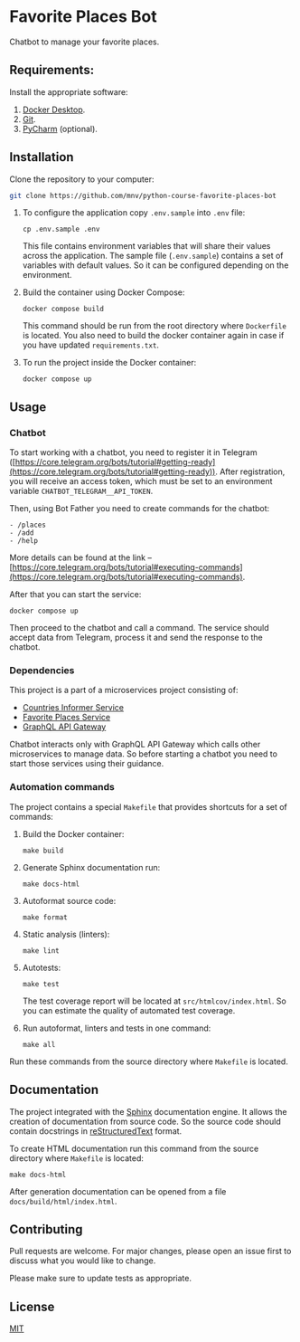 # Favorite Places Bot

Chatbot to manage your favorite places.

## Requirements:

Install the appropriate software:

1. [Docker Desktop](https://www.docker.com).
2. [Git](https://github.com/git-guides/install-git).
3. [PyCharm](https://www.jetbrains.com/ru-ru/pycharm/download) (optional).

## Installation

Clone the repository to your computer:
```bash
git clone https://github.com/mnv/python-course-favorite-places-bot
```

1. To configure the application copy `.env.sample` into `.env` file:
    ```shell
    cp .env.sample .env
    ```
   
    This file contains environment variables that will share their values across the application.
    The sample file (`.env.sample`) contains a set of variables with default values. 
    So it can be configured depending on the environment.

2. Build the container using Docker Compose:
    ```shell
    docker compose build
    ```
    This command should be run from the root directory where `Dockerfile` is located.
    You also need to build the docker container again in case if you have updated `requirements.txt`.

3. To run the project inside the Docker container:
    ```shell
    docker compose up
    ```

## Usage

### Chatbot

To start working with a chatbot, you need to register it in Telegram ([https://core.telegram.org/bots/tutorial#getting-ready](https://core.telegram.org/bots/tutorial#getting-ready)). 
After registration, you will receive an access token, which must be set to an environment variable `CHATBOT_TELEGRAM__API_TOKEN`.

Then, using Bot Father you need to create commands for the chatbot:

    - /places
    - /add
    - /help

More details can be found at the link – [https://core.telegram.org/bots/tutorial#executing-commands](https://core.telegram.org/bots/tutorial#executing-commands).

After that you can start the service:

```shell
docker compose up
```

Then proceed to the chatbot and call a command. The service should accept data from Telegram, process it and send the response to the chatbot.

### Dependencies

This project is a part of a microservices project consisting of:

- [Countries Informer Service](https://github.com/mnv/python-course-countries-informer)
- [Favorite Places Service](https://github.com/mnv/python-course-favorite-places)
- [GraphQL API Gateway](https://github.com/mnv/python-course-graphql-gateway)

Chatbot interacts only with GraphQL API Gateway which calls other microservices to manage data. 
So before starting a chatbot you need to start those services using their guidance.

### Automation commands

The project contains a special `Makefile` that provides shortcuts for a set of commands:
1. Build the Docker container:
    ```shell
    make build
    ```

2. Generate Sphinx documentation run:
    ```shell
    make docs-html
    ```

3. Autoformat source code:
    ```shell
    make format
    ```

4. Static analysis (linters):
    ```shell
    make lint
    ```

5. Autotests:
    ```shell
    make test
    ```

    The test coverage report will be located at `src/htmlcov/index.html`. 
    So you can estimate the quality of automated test coverage.

6. Run autoformat, linters and tests in one command:
    ```shell
    make all
    ```

Run these commands from the source directory where `Makefile` is located.

## Documentation

The project integrated with the [Sphinx](https://www.sphinx-doc.org/en/master/) documentation engine. 
It allows the creation of documentation from source code. 
So the source code should contain docstrings in [reStructuredText](https://docutils.sourceforge.io/rst.html) format.

To create HTML documentation run this command from the source directory where `Makefile` is located:
```shell
make docs-html
```

After generation documentation can be opened from a file `docs/build/html/index.html`.

## Contributing
Pull requests are welcome. For major changes, please open an issue first to discuss what you would like to change.

Please make sure to update tests as appropriate.

## License
[MIT](https://choosealicense.com/licenses/mit/)
